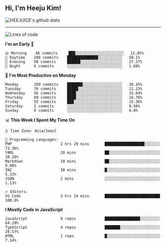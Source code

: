 ## Hi, I'm Heeju Kim!

![HEEJUICE's github stats](https://github-readme-stats.vercel.app/api?username=HEEJUICE&show_icons=true)

---
<!--START_SECTION:waka-->
![Lines of code](https://img.shields.io/badge/From%20Hello%20World%20I%27ve%20Written-20.6%20million%20lines%20of%20code-blue)

**I'm an Early 🐤** 

```text
🌞 Morning    46 commits     ███░░░░░░░░░░░░░░░░░░░░░░   12.85% 
🌆 Daytime    208 commits    ██████████████░░░░░░░░░░░   58.1% 
🌃 Evening    98 commits     ██████░░░░░░░░░░░░░░░░░░░   27.37% 
🌙 Night      6 commits      ░░░░░░░░░░░░░░░░░░░░░░░░░   1.68%

```
📅 **I'm Most Productive on Monday** 

```text
Monday       109 commits    ███████░░░░░░░░░░░░░░░░░░   30.45% 
Tuesday      76 commits     █████░░░░░░░░░░░░░░░░░░░░   21.23% 
Wednesday    56 commits     ████░░░░░░░░░░░░░░░░░░░░░   15.64% 
Thursday     60 commits     ████░░░░░░░░░░░░░░░░░░░░░   16.76% 
Friday       55 commits     ███░░░░░░░░░░░░░░░░░░░░░░   15.36% 
Saturday     2 commits      ░░░░░░░░░░░░░░░░░░░░░░░░░   0.56% 
Sunday       0 commits      ░░░░░░░░░░░░░░░░░░░░░░░░░   0.0%

```


📊 **This Week I Spent My Time On** 

```text
⌚︎ Time Zone: Asia/Seoul

💬 Programming Languages: 
PHP                      2 hrs 29 mins       ██████████████████░░░░░░░   73.36% 
YAML                     20 mins             ██░░░░░░░░░░░░░░░░░░░░░░░   10.16% 
Markdown                 18 mins             ██░░░░░░░░░░░░░░░░░░░░░░░   9.08% 
INI                      10 mins             █░░░░░░░░░░░░░░░░░░░░░░░░   5.33% 
JSON                     2 mins              ░░░░░░░░░░░░░░░░░░░░░░░░░   1.13%

🔥 Editors: 
VS Code                  3 hrs 24 mins       █████████████████████████   100.0%

```

**I Mostly Code in JavaScript** 

```text
JavaScript               9 repos             ████████████████░░░░░░░░░   64.29% 
TypeScript               4 repos             ███████░░░░░░░░░░░░░░░░░░   28.57% 
HTML                     1 repo              █░░░░░░░░░░░░░░░░░░░░░░░░   7.14%

```



<!--END_SECTION:waka-->
